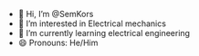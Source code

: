- 👋 Hi, I’m @SemKors
- 👀 I’m interested in Electrical mechanics  
- 🌱 I’m currently learning electrical engineering  
- 😄 Pronouns: He/Him


<!---
SemKors/SemKors is a ✨ special ✨ repository because its `README.md` (this file) appears on your GitHub profile.
You can click the Preview link to take a look at your changes.
--->
